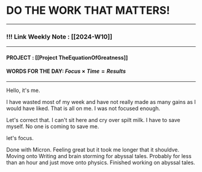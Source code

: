 
# DO THE WORK THAT MATTERS!

--- 
### !!! Link Weekly Note : [[2024-W10]]
---
#### PROJECT : [[Project TheEquationOfGreatness]]
#### WORDS FOR THE DAY: $Focus \times Time = Results$
---

Hello, it's me. 

I have wasted most of my week and have not really made as many gains as I would have liked. That is all on me. I was not focused enough.

Let's correct that. I can't sit here and cry over spilt milk. I have to save myself. No one is coming to save me. 

let's focus. 


Done with Micron. Feeling great but it took me longer that it shouldve. 
Moving onto Writing and brain storming for abyssal tales. Probably for less than an hour and just move onto physics. Finished working on abyssal tales.








